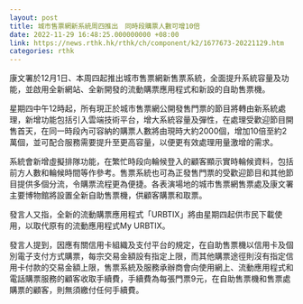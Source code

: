 ```yaml
---
layout: post
title: 城市售票網新系統周四推出　同時段購票人數可增10倍
date: 2022-11-29 16:48:25.000000000 +08:00
link: https://news.rthk.hk/rthk/ch/component/k2/1677673-20221129.htm
categories: rthk
---
```


康文署於12月1日、本周四起推出城市售票網新售票系統，全面提升系統容量及功能，並啟用全新網站、全新開發的流動購票應用程式和新設的自助售票機。

星期四中午12時起，所有現正於城市售票網公開發售門票的節目將轉由新系統處理，新增功能包括引入雲端技術平台，增大系統容量及彈性，在處理受歡迎節目開售首天，在同一時段內可容納的購票人數將由現時大約2000個，增加10倍至約2萬個，並可配合服務需要提升至更高容量，以便更有效處理用量激增的需求。

系統會新增虛擬排隊功能，在繁忙時段向輪候登入的顧客顯示實時輪候資料，包括前方人數和輪候時間等作參考。售票系統也可為正發售門票的受歡迎節目和其他節目提供多個分流，令購票流程更為便捷。各表演場地的城市售票網售票處及康文署主要博物館將設置全新自助售票機，供顧客購票和取票。

發言人又指，全新的流動購票應用程式「URBTIX」將由星期四起供市民下載使用，以取代原有的流動應用程式My URBTIX。

發言人提到，因應有關信用卡組織及支付平台的規定，在自助售票機以信用卡及個別電子支付方式購票，每宗交易金額設有指定上限，而其他購票途徑則沒有指定信用卡付款的交易金額上限，售票系統及服務承辦商會向使用網上、流動應用程式和電話購票服務的顧客收取手續費，手續費為每張門票9元，在自助售票機和售票處購票的顧客，則無須繳付任何手續費。
